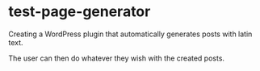 # test-page-generator
Creating a WordPress plugin that automatically generates posts with latin text.

The user can then do whatever they wish with the created posts.
